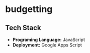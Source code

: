 # budgetting

## Tech Stack
- **Programing Language:** JavaScript
- **Deployment:** Google Apps Script